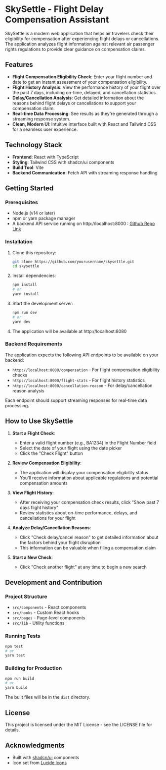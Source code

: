 # SkySettle - Flight Delay Compensation Assistant

SkySettle is a modern web application that helps air travelers check their eligibility for compensation after experiencing flight delays or cancellations. The application analyzes flight information against relevant air passenger rights regulations to provide clear guidance on compensation claims.

## Features

- **Flight Compensation Eligibility Check**: Enter your flight number and date to get an instant assessment of your compensation eligibility.
- **Flight History Analysis**: View the performance history of your flight over the past 7 days, including on-time, delayed, and cancellation statistics.
- **Delay/Cancellation Analysis**: Get detailed information about the reasons behind flight delays or cancellations to support your compensation claim.
- **Real-time Data Processing**: See results as they're generated through a streaming response system.
- **Clean, Modern UI**: Intuitive interface built with React and Tailwind CSS for a seamless user experience.

## Technology Stack

- **Frontend**: React with TypeScript
- **Styling**: Tailwind CSS with shadcn/ui components
- **Build Tool**: Vite
- **Backend Communication**: Fetch API with streaming response handling

## Getting Started

### Prerequisites

- Node.js (v14 or later)
- npm or yarn package manager
- A backend API service running on http://localhost:8000 : [Github Repo Link](https://github.com/deepanshgandhi/SkySettle)

### Installation

1. Clone this repository:
   ```sh
   git clone https://github.com/yourusername/skysettle.git
   cd skysettle
   ```

2. Install dependencies:
   ```sh
   npm install
   # or
   yarn install
   ```

3. Start the development server:
   ```sh
   npm run dev
   # or
   yarn dev
   ```

4. The application will be available at http://localhost:8080

### Backend Requirements

The application expects the following API endpoints to be available on your backend:

- `http://localhost:8000/compensation` - For flight compensation eligibility checks
- `http://localhost:8000/flight-stats` - For flight history statistics
- `http://localhost:8000/cancellation-reason` - For delay/cancellation reason analysis

Each endpoint should support streaming responses for real-time data processing.

## How to Use SkySettle

1. **Start a Flight Check**:
   - Enter a valid flight number (e.g., BA1234) in the Flight Number field
   - Select the date of your flight using the date picker
   - Click the "Check Flight" button

2. **Review Compensation Eligibility**:
   - The application will display your compensation eligibility status
   - You'll receive information about applicable regulations and potential compensation amounts

3. **View Flight History**:
   - After receiving your compensation check results, click "Show past 7 days flight history"
   - Review statistics about on-time performance, delays, and cancellations for your flight

4. **Analyze Delay/Cancellation Reasons**:
   - Click "Check delay/cancel reason" to get detailed information about the factors behind your flight disruption
   - This information can be valuable when filing a compensation claim

5. **Start a New Check**:
   - Click "Check another flight" at any time to begin a new search

## Development and Contribution

### Project Structure

- `src/components` - React components
- `src/hooks` - Custom React hooks
- `src/pages` - Page-level components
- `src/lib` - Utility functions

### Running Tests

```sh
npm test
# or
yarn test
```

### Building for Production

```sh
npm run build
# or
yarn build
```

The built files will be in the `dist` directory.

## License

This project is licensed under the MIT License - see the LICENSE file for details.

## Acknowledgments

- Built with [shadcn/ui](https://ui.shadcn.com/) components
- Icon set from [Lucide Icons](https://lucide.dev/)

